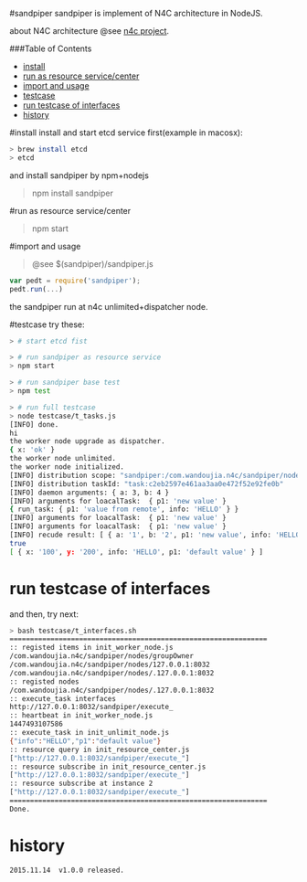 #sandpiper
sandpiper is implement of N4C architecture in NodeJS.

about N4C architecture  @see [n4c project](https://github.com/aimingoo/n4c).

###Table of Contents
  * [install](#install)
  * [run as resource service/center](#run-as-resource-servicecenter)
  * [import and usage](#import-and-usage)
  * [testcase](#testcase)
  * [run testcase of interfaces](#run-testcase-of-interfaces)
  * [history](#history)

#install
install and start etcd service first(example in macosx):
```bash
> brew install etcd
> etcd
```
and install sandpiper by npm+nodejs
> npm install sandpiper

#run as resource service/center
> npm start

#import and usage
> @see $(sandpiper)/sandpiper.js

```javascript
var pedt = require('sandpiper');
pedt.run(...)
```
the sandpiper run at n4c unlimited+dispatcher node.

#testcase
try these:
```bash
> # start etcd fist

> # run sandpiper as resource service
> npm start

> # run sandpiper base test
> npm test

> # run full testcase
> node testcase/t_tasks.js
[INFO] done.
hi
the worker node upgrade as dispatcher.
{ x: 'ok' }
the worker node unlimited.
the worker node initialized.
[INFO] distribution scope: "sandpiper:/com.wandoujia.n4c/sandpiper/nodes:*"
[INFO] distribution taskId: "task:c2eb2597e461aa3aa0e472f52e92fe0b"
[INFO] daemon arguments: { a: 3, b: 4 }
[INFO] arguments for loacalTask:  { p1: 'new value' }
{ run_task: { p1: 'value from remote', info: 'HELLO' } }
[INFO] arguments for loacalTask:  { p1: 'new value' }
[INFO] arguments for loacalTask:  { p1: 'new value' }
[INFO] recude result: [ { a: '1', b: '2', p1: 'new value', info: 'HELLO' } ]
true
[ { x: '100', y: '200', info: 'HELLO', p1: 'default value' } ]
```
# run testcase of interfaces
and then, try next:
```bash
> bash testcase/t_interfaces.sh
===============================================================
:: registed items in init_worker_node.js
/com.wandoujia.n4c/sandpiper/nodes/groupOwner
/com.wandoujia.n4c/sandpiper/nodes/127.0.0.1:8032
/com.wandoujia.n4c/sandpiper/nodes/.127.0.0.1:8032
:: registed nodes
/com.wandoujia.n4c/sandpiper/nodes/.127.0.0.1:8032
:: execute_task interfaces
http://127.0.0.1:8032/sandpiper/execute_
:: heartbeat in init_worker_node.js
1447493107586
:: execute_task in init_unlimit_node.js
{"info":"HELLO","p1":"default value"}
:: resource query in init_resource_center.js
["http://127.0.0.1:8032/sandpiper/execute_"]
:: resource subscribe in init_resource_center.js
["http://127.0.0.1:8032/sandpiper/execute_"]
:: resource subscribe at instance 2
["http://127.0.0.1:8032/sandpiper/execute_"]
===============================================================
Done.
```

# history
```text
2015.11.14	v1.0.0 released.
```
